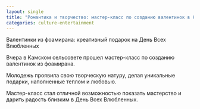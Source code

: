 ```yaml
---
layout: single
title: "Романтика и творчество: мастер-класс по созданию валентинок в Камском сельсовете"
categories: culture-entertainment
---
```

Валентинки из фоамирана: креативный подарок на День Всех Влюбленных

Вчера в Камском сельсовете прошел мастер-класс по созданию валентинок из фоамирана.

Молодежь проявила свою творческую натуру, делая уникальные подарки, наполненные теплом и любовью.

Мастер-класс стал отличной возможностью показать мастерство и дарить радость близким в День Всех Влюбленных.